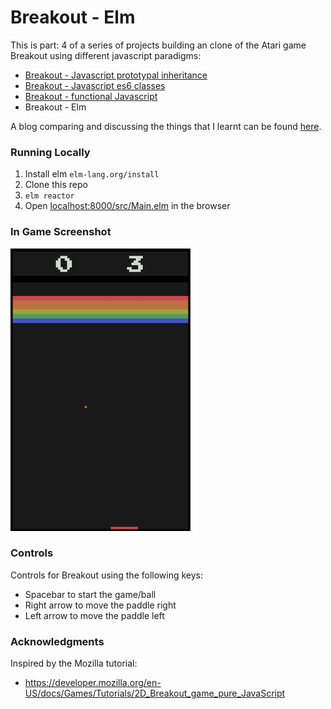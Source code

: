 # Breakout - Elm
This is part: 4 of a series of projects building an clone of the Atari game Breakout using different javascript paradigms:
* [Breakout - Javascript prototypal inheritance](https://github.com/markorodic/breakout-game)
* [Breakout - Javascript es6 classes](https://github.com/markorodic/breakout-game-es6-classes)
* [Breakout - functional Javascript](https://github.com/markorodic/breakout-game-functional-js)
* Breakout - Elm

A blog comparing and discussing the things that I learnt can be found [here](https://medium.com/@mrmarkorodic/building-a-game-in-four-different-ways-f629f91934c2).

### Running Locally

1. Install elm ```elm-lang.org/install```
2. Clone this repo
3. ```elm reactor```
4. Open [localhost:8000/src/Main.elm](http://localhost:8000/src/Main.elm) in the browser

### In Game Screenshot
[![screenshot](gameScreenShot.png)](https://markorodic.github.io/elm-breakout-game/)

### Controls
Controls for Breakout using the following keys:

* Spacebar to start the game/ball
* Right arrow to move the paddle right
* Left arrow to move the paddle left

### Acknowledgments
Inspired by the Mozilla tutorial:
* https://developer.mozilla.org/en-US/docs/Games/Tutorials/2D_Breakout_game_pure_JavaScript
